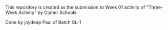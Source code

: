 This repository is created as the submission to Week 01 activity of "Three-Week Activity" by Cipher Schools.

Done by joydeep Paul of Batch GL-1